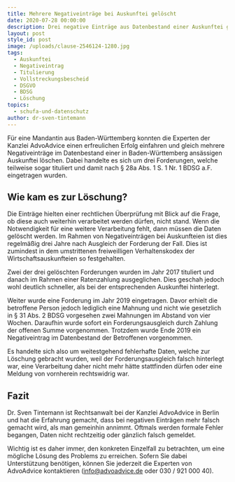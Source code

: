 ```yaml
---
title: Mehrere Negativeinträge bei Auskunftei gelöscht
date: 2020-07-28 00:00:00
description: Drei negative Einträge aus Datenbestand einer Auskunftei gelöscht.
layout: post
style_id: post
image: /uploads/clause-2546124-1280.jpg
tags:
  - Auskunftei
  - Negativeintrag
  - Titulierung
  - Vollstreckungsbescheid
  - DSGVO
  - BDSG
  - Löschung
topics:
  - schufa-und-datenschutz
author: dr-sven-tintemann
---
```


Für eine Mandantin aus Baden-Württemberg konnten die Experten der Kanzlei AdvoAdvice einen erfreulichen Erfolg einfahren und gleich mehrere Negativeinträge im Datenbestand einer in Baden-Württemberg ansässigen Auskunftei löschen. Dabei handelte es sich um drei Forderungen, welche teilweise sogar tituliert und damit nach &sect; 28a Abs. 1 S. 1 Nr. 1 BDSG a.F. eingetragen wurden.&nbsp;

## Wie kam es zur Löschung?

Die Einträge hielten einer rechtlichen Überprüfung mit Blick auf die Frage, ob diese auch weiterhin verarbeitet werden dürfen, nicht stand. Wenn die Notwendigkeit für eine weitere Verarbeitung fehlt, dann müssen die Daten gelöscht werden. Im Rahmen von Negativeinträgen bei Auskunfteien ist dies regelmä&szlig;ig drei Jahre nach Ausgleich der Forderung der Fall. Dies ist zumindest in dem umstrittenen freiweilligen Verhaltenskodex der Wirtschaftsauskunfteien so festgehalten.

Zwei der drei gelöschten Forderungen wurden im Jahr 2017 tituliert und&nbsp; danach im Rahmen einer Ratenzahlung ausgeglichen. Dies geschah jedoch wohl deutlich schneller, als bei der entsprechenden Auskunftei hinterlegt.

Weiter wurde eine Forderung im Jahr 2019 eingetragen. Davor erhielt die betroffene Person jedoch lediglich eine Mahnung und nicht wie gesetzlich in &sect; 31 Abs. 2 BDSG vorgesehen zwei Mahnungen im Abstand von vier Wochen. Daraufhin wurde sofort ein Forderungsausgleich durch Zahlung der offenen Summe vorgenommen. Trotzdem wurde Ende 2019 ein Negativeintrag im Datenbestand der Betroffenen vorgenommen.&nbsp;

Es handelte sich also um weitestgehend fehlerhafte Daten, welche zur Löschung gebracht wurden, weil der Forderungsausgleich falsch hinterlegt war, eine Verarbeitung daher nicht mehr hätte stattfinden dürfen oder eine Meldung von vornherein rechtswidrig war.

## Fazit

Dr. Sven Tintemann ist Rechtsanwalt bei der Kanzlei AdvoAdvice in Berlin und hat die Erfahrung gemacht, dass bei negativen Einträgen mehr falsch gemacht wird, als man gemeinhin annimmt. Oftmals werden formale Fehler begangen, Daten nicht rechtzeitig oder gänzlich falsch gemeldet.

Wichtig ist es daher immer, den konkreten Einzelfall zu betrachten, um eine mögliche Lösung des Problems zu erreichen. Sofern Sie dabei Unterstützung benötigen, können Sie jederzeit die Experten von AdvoAdvice kontaktieren (info@advoadvice.de oder 030 / 921 000 40).